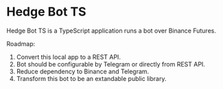 # Hedge Bot TS
Hedge Bot TS is a TypeScript application runs a bot over Binance Futures.

Roadmap:
1. Convert this local app to a REST API.
2. Bot should be configurable by Telegram or directly from REST API.
3. Reduce dependency to Binance and Telegram.
4. Transform this bot to be an extandable public library.